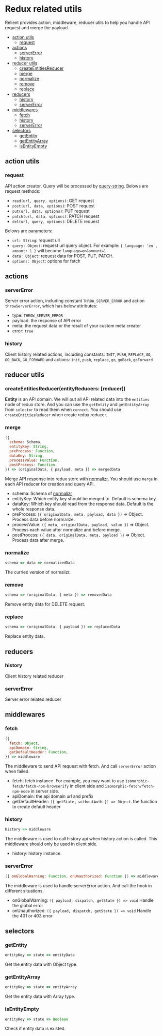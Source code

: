 # Redux related utils

Relient provides action, middleware, reducer utils to help you handle API request and merge the payload.

* [action utils](#action-utils)
  * [request](#request)
* [actions](#actions)
  * [serverError](#serverError)
  * [history](#history)
* [reducer utils](#reducer-utils)
  * [createEntitiesReducer](#createEntitiesReducer)
  * [merge](#merge)
  * [normalize](#normalize)
  * [remove](#remove)
  * [replace](#replace)
* [reducers](#reducers)
  * [history](#history)
  * [serverError](#serverError)
* [middlewares](#middlewares)
  * [fetch](#fetch)
  * [history](#history)
  * [serverError](#serverError)
* [selectors](#selectors)
  * [getEntity](#getEntity)
  * [getEntityArray](#getEntityArray)
  * [isEntityEmpty](#isEntityEmpty)

## action utils

### request

API action creator. Query will be processed by [query-string](https://github.com/sindresorhus/query-string).
Belows are request methods:

* `read(url, query, options)`: GET request
* `post(url, data, options)`: POST request
* `put(url, data, options)`: PUT request
* `patch(url, data, options)`: PATCH request
* `del(url, query, options)`: DELETE request

Belows are parameters:

* `url: String`: request url
* `query: Object`: request url query object. For example: `{ language: 'en', amount: 1 }` will become `language=en&amount=1`
* `data: Object`: request data for POST, PUT, PATCH.
* `options: Object`: options for fetch

## actions

### serverError

Server error action, including constant `THROW_SERVER_ERROR` and action `throwServerError`, which has below attributes:

* type: `THROW_SERVER_ERROR`
* payload: the response of API error
* meta: the request data or the result of your custom meta creator
* error: `true`

### history

Client history related actions, including constants: `INIT`, `PUSH`, `REPLACE`, `GO`, `GO_BACK`, `GO_FORWARD` and
actions: `init`, `push`, `replace`, `go`, `goBack`, `goForward`

## reducer utils

### createEntitiesReducer(entityReducers: [reducer])

**Entity** is an API domain. We will put all API related data into the `entities` node of redux store.
And you can use the `getEntity` and `getEntityArray` from `selector` to read them when `connect`.
You should use `createEntitiesReducer` when create redux reducer.

### merge

```js
({
  schema: Schema,
  entityKey: String,
  preProcess: Function,
  dataKey: String,
  processValue: Function,
  postProcess: Function,
}) => (originalData, { payload, meta }) => mergedData
```

Merge API response into redux store with [normalizr](https://github.com/paularmstrong/normalizr).
You should use `merge` in each API reducer for creation and query API.

* schema: Schema of [normalizr](https://github.com/paularmstrong/normalizr)
* entityKey: Which entity key should be merged to. Default is schema key.
* dataKey: Which key should read from the response data. Default is the whole response data.
* preProcess: `({ originalData, meta, payload, data })` => Object. Process data before normalize.
* processValue: `({ meta, originalData, payload, value })` => Object. Process each value after normalize and before merge.
* postProcess: `({ data, originalData, meta, payload })` =>  Object. Process data after merge.

### normalize

```js
schema => data => normalizedData
```

The curried version of normalizr.

### remove

```js
schema => (originalData, { meta }) => removedData
```

Remove entity data for DELETE request.

### replace

```js
schema => (originalData, { payload }) => replacedData
```

Replace entity data.

## reducers

### history

Client history related reducer

### serverError

Server error related reducer

## middlewares

### fetch

```js
({
  fetch: Object,
  apiDomain: String,
  getDefaultHeader: Function,
}) => middleware
```

The middleware to send API request with fetch. And call `serverError` action when failed.

* fetch: fetch instance. For example, you may want to use `isomorphic-fetch/fetch-npm-browserify` in client side and
`isomorphic-fetch/fetch-npm-node` in server side.
* apiDomain: the api domain url and prefix
* getDefaultHeader: `({ getState, withoutAuth }) => Object`. the function to create default header

### history

```js
history => middleware
```

The middleware is used to call history api when history action is called. This middleware should only be used in client side.

* history: history instance.

### serverError

```js
({ onGlobalWarning: Function, onUnauthorized: Function }) => middleware
```

The middleware is used to handle serverError action. And call the hook in different situations.

* onGlobalWarning: `({ payload, dispatch, getState }) => void` Handle the global error
* onUnauthorized: `({ payload, dispatch, getState }) => void` Handle the 401 or 403 error

## selectors

### getEntity

```js
entityKey => state => entityData
```

Get the entity data with Object type.

### getEntityArray

```js
entityKey => state => entityArray
```

Get the entity data with Array type.

### isEntityEmpty

```js
entityKey => state => Boolean
```

Check if entity data is existed.
